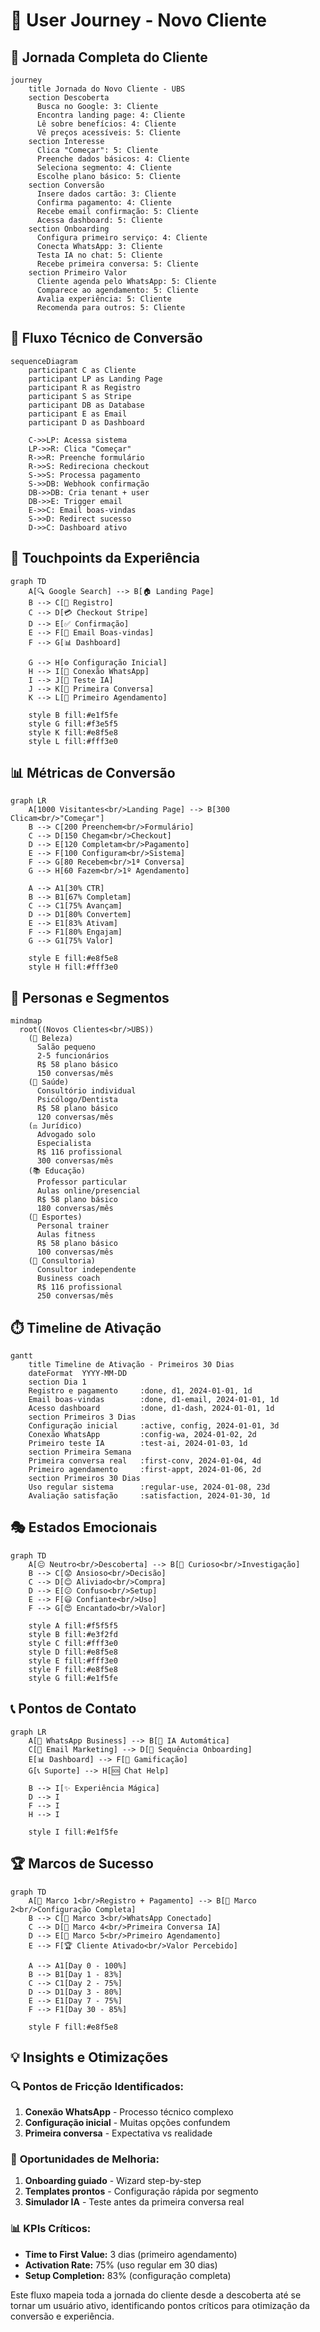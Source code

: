 # 🎯 User Journey - Novo Cliente

## 📱 Jornada Completa do Cliente

```mermaid
journey
    title Jornada do Novo Cliente - UBS
    section Descoberta
      Busca no Google: 3: Cliente
      Encontra landing page: 4: Cliente
      Lê sobre benefícios: 4: Cliente
      Vê preços acessíveis: 5: Cliente
    section Interesse
      Clica "Começar": 5: Cliente
      Preenche dados básicos: 4: Cliente
      Seleciona segmento: 4: Cliente
      Escolhe plano básico: 5: Cliente
    section Conversão
      Insere dados cartão: 3: Cliente
      Confirma pagamento: 4: Cliente
      Recebe email confirmação: 5: Cliente
      Acessa dashboard: 5: Cliente
    section Onboarding
      Configura primeiro serviço: 4: Cliente
      Conecta WhatsApp: 3: Cliente
      Testa IA no chat: 5: Cliente
      Recebe primeira conversa: 5: Cliente
    section Primeiro Valor
      Cliente agenda pelo WhatsApp: 5: Cliente
      Comparece ao agendamento: 5: Cliente
      Avalia experiência: 5: Cliente
      Recomenda para outros: 5: Cliente
```

## 🔄 Fluxo Técnico de Conversão

```mermaid
sequenceDiagram
    participant C as Cliente
    participant LP as Landing Page
    participant R as Registro
    participant S as Stripe
    participant DB as Database
    participant E as Email
    participant D as Dashboard
    
    C->>LP: Acessa sistema
    LP->>R: Clica "Começar"
    R->>R: Preenche formulário
    R->>S: Redireciona checkout
    S->>S: Processa pagamento
    S->>DB: Webhook confirmação
    DB->>DB: Cria tenant + user
    DB->>E: Trigger email
    E->>C: Email boas-vindas
    S->>D: Redirect sucesso
    D->>C: Dashboard ativo
```

## 🎨 Touchpoints da Experiência

```mermaid
graph TD
    A[🔍 Google Search] --> B[🏠 Landing Page]
    B --> C[📝 Registro]
    C --> D[💳 Checkout Stripe]
    D --> E[✅ Confirmação]
    E --> F[📧 Email Boas-vindas]
    F --> G[📊 Dashboard]
    
    G --> H[⚙️ Configuração Inicial]
    H --> I[📱 Conexão WhatsApp]
    I --> J[🤖 Teste IA]
    J --> K[💬 Primeira Conversa]
    K --> L[📅 Primeiro Agendamento]
    
    style B fill:#e1f5fe
    style G fill:#f3e5f5
    style K fill:#e8f5e8
    style L fill:#fff3e0
```

## 📊 Métricas de Conversão

```mermaid
graph LR
    A[1000 Visitantes<br/>Landing Page] --> B[300 Clicam<br/>"Começar"]
    B --> C[200 Preenchem<br/>Formulário]
    C --> D[150 Chegam<br/>Checkout]
    D --> E[120 Completam<br/>Pagamento]
    E --> F[100 Configuram<br/>Sistema]
    F --> G[80 Recebem<br/>1ª Conversa]
    G --> H[60 Fazem<br/>1º Agendamento]
    
    A --> A1[30% CTR]
    B --> B1[67% Completam]
    C --> C1[75% Avançam]
    D --> D1[80% Convertem]
    E --> E1[83% Ativam]
    F --> F1[80% Engajam]
    G --> G1[75% Valor]
    
    style E fill:#e8f5e8
    style H fill:#fff3e0
```

## 🎯 Personas e Segmentos

```mermaid
mindmap
  root((Novos Clientes<br/>UBS))
    (💄 Beleza)
      Salão pequeno
      2-5 funcionários
      R$ 58 plano básico
      150 conversas/mês
    (🏥 Saúde)
      Consultório individual
      Psicólogo/Dentista
      R$ 58 plano básico
      120 conversas/mês
    (⚖️ Jurídico)
      Advogado solo
      Especialista
      R$ 116 profissional
      300 conversas/mês
    (📚 Educação)
      Professor particular
      Aulas online/presencial
      R$ 58 plano básico
      180 conversas/mês
    (🏃 Esportes)
      Personal trainer
      Aulas fitness
      R$ 58 plano básico
      100 conversas/mês
    (💼 Consultoria)
      Consultor independente
      Business coach
      R$ 116 profissional
      250 conversas/mês
```

## ⏱️ Timeline de Ativação

```mermaid
gantt
    title Timeline de Ativação - Primeiros 30 Dias
    dateFormat  YYYY-MM-DD
    section Dia 1
    Registro e pagamento     :done, d1, 2024-01-01, 1d
    Email boas-vindas        :done, d1-email, 2024-01-01, 1d
    Acesso dashboard         :done, d1-dash, 2024-01-01, 1d
    section Primeiros 3 Dias
    Configuração inicial     :active, config, 2024-01-01, 3d
    Conexão WhatsApp         :config-wa, 2024-01-02, 2d
    Primeiro teste IA        :test-ai, 2024-01-03, 1d
    section Primeira Semana
    Primeira conversa real   :first-conv, 2024-01-04, 4d
    Primeiro agendamento     :first-appt, 2024-01-06, 2d
    section Primeiros 30 Dias
    Uso regular sistema      :regular-use, 2024-01-08, 23d
    Avaliação satisfação     :satisfaction, 2024-01-30, 1d
```

## 🎭 Estados Emocionais

```mermaid
graph TD
    A[😐 Neutro<br/>Descoberta] --> B[🤔 Curioso<br/>Investigação]
    B --> C[😟 Ansioso<br/>Decisão]
    C --> D[😊 Aliviado<br/>Compra]
    D --> E[😕 Confuso<br/>Setup]
    E --> F[😃 Confiante<br/>Uso]
    F --> G[😍 Encantado<br/>Valor]
    
    style A fill:#f5f5f5
    style B fill:#e3f2fd
    style C fill:#fff3e0
    style D fill:#e8f5e8
    style E fill:#fff3e0
    style F fill:#e8f5e8
    style G fill:#e1f5fe
```

## 📞 Pontos de Contato

```mermaid
graph LR
    A[📱 WhatsApp Business] --> B[🤖 IA Automática]
    C[📧 Email Marketing] --> D[💌 Sequência Onboarding]
    E[📊 Dashboard] --> F[🎯 Gamificação]
    G[📞 Suporte] --> H[🆘 Chat Help]
    
    B --> I[✨ Experiência Mágica]
    D --> I
    F --> I
    H --> I
    
    style I fill:#e1f5fe
```

## 🏆 Marcos de Sucesso

```mermaid
graph TD
    A[🎯 Marco 1<br/>Registro + Pagamento] --> B[🎯 Marco 2<br/>Configuração Completa]
    B --> C[🎯 Marco 3<br/>WhatsApp Conectado]
    C --> D[🎯 Marco 4<br/>Primeira Conversa IA]
    D --> E[🎯 Marco 5<br/>Primeiro Agendamento]
    E --> F[🏆 Cliente Ativado<br/>Valor Percebido]
    
    A --> A1[Day 0 - 100%]
    B --> B1[Day 1 - 83%]
    C --> C1[Day 2 - 75%]
    D --> D1[Day 3 - 80%]
    E --> E1[Day 7 - 75%]
    F --> F1[Day 30 - 85%]
    
    style F fill:#e8f5e8
```

## 💡 Insights e Otimizações

### 🔍 **Pontos de Fricção Identificados:**
1. **Conexão WhatsApp** - Processo técnico complexo
2. **Configuração inicial** - Muitas opções confundem
3. **Primeira conversa** - Expectativa vs realidade

### 🚀 **Oportunidades de Melhoria:**
1. **Onboarding guiado** - Wizard step-by-step
2. **Templates prontos** - Configuração rápida por segmento
3. **Simulador IA** - Teste antes da primeira conversa real

### 📊 **KPIs Críticos:**
- **Time to First Value:** 3 dias (primeiro agendamento)
- **Activation Rate:** 75% (uso regular em 30 dias)
- **Setup Completion:** 83% (configuração completa)

Este fluxo mapeia toda a jornada do cliente desde a descoberta até se tornar um usuário ativo, identificando pontos críticos para otimização da conversão e experiência.